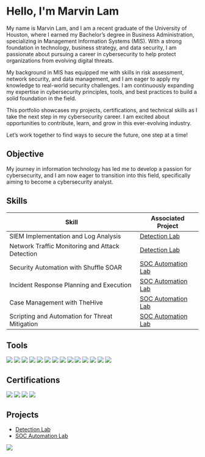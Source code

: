 # Hello, I'm Marvin Lam

My name is Marvin Lam, and I am a recent graduate of the University of Houston, where I earned my Bachelor’s degree in Business Administration, specializing in Management Information Systems (MIS). With a strong foundation in technology, business strategy, and data security, I am passionate about pursuing a career in cybersecurity to help protect organizations from evolving digital threats.

My background in MIS has equipped me with skills in risk assessment, network security, and data management, and I am eager to apply my knowledge to real-world security challenges. I am continuously expanding my expertise in cybersecurity principles, tools, and best practices to build a solid foundation in the field.

This portfolio showcases my projects, certifications, and technical skills as I take the next step in my cybersecurity career. I am excited about opportunities to contribute, learn, and grow in this ever-evolving industry.

Let’s work together to find ways to secure the future, one step at a time!

## Objective
My journey in information technology has led me to develop a passion for cybersecurity, and I am now eager to transition into this field, specifically aiming to become a cybersecurity analyst.

## Skills

| Skill                                         | Associated Project         |
|-----------------------------------------------|----------------------------|
| SIEM Implementation and Log Analysis          | <a href=https://github.com/marvinlam2000/Detection-Lab.git>Detection Lab</a>|
| Network Traffic Monitoring and Attack Detection | <a href=https://github.com/marvinlam2000/Detection-Lab.git>Detection Lab</a>|
| Security Automation with Shuffle SOAR         | <a href=https://github.com/marvinlam2000/SOC-Automation-Lab>SOC Automation Lab</a>|
| Incident Response Planning and Execution      |<a href=https://github.com/marvinlam2000/SOC-Automation-Lab>SOC Automation Lab</a>|
| Case Management with TheHive                  | <a href=https://github.com/marvinlam2000/SOC-Automation-Lab>SOC Automation Lab</a>|
| Scripting and Automation for Threat Mitigation | <a href=https://github.com/marvinlam2000/SOC-Automation-Lab>SOC Automation Lab</a>|

## Tools

<div>
    <img src="https://img.shields.io/badge/-Draw.io-F08705?&style=for-the-badge&logo=diagramsdotnet&logoColor=white" />
    <img src="https://img.shields.io/badge/-VirtualBox-183A61?&style=for-the-badge&logo=virtualbox&logoColor=white" />
    <img src="https://img.shields.io/badge/-Wazuh-5A9EC9?&style=for-the-badge&logo=wazuh&logoColor=white" />
    <img src="https://img.shields.io/badge/-TheHive-FADA5E?&style=for-the-badge&logo=TheHive&logoColor=black" />
    <img src="https://img.shields.io/badge/-DigitalOcean-0080FF?&style=for-the-badge&logo=digitalocean&logoColor=white" />
    <img src="https://img.shields.io/badge/-PuTTY-002147?&style=for-the-badge&logo=putty&logoColor=white" />
    <img src="https://img.shields.io/badge/-Shuffle-0088CC?&style=for-the-badge&logo=shuffle&logoColor=white" />
    <img src="https://img.shields.io/badge/-Splunk-000000?&style=for-the-badge&logo=Splunk&logoColor=white" /> 
    <img src="https://img.shields.io/badge/-Sysmon-8A2BE2?&style=for-the-badge&logo=windows&logoColor=white" /> 
    <img src="https://img.shields.io/badge/-PyCharm-000000?&style=for-the-badge&logo=pycharm&logoColor=white" />
    <img src="https://img.shields.io/badge/-Python-3776AB?&style=for-the-badge&logo=python&logoColor=white" />
    <img src="https://img.shields.io/badge/-HTML5-E34F26?&style=for-the-badge&logo=html5&logoColor=white" />
    <img src="https://img.shields.io/badge/-JavaScript-F7DF1E?&style=for-the-badge&logo=javascript&logoColor=black" />
    <img src="https://img.shields.io/badge/-CSS3-1572B6?&style=for-the-badge&logo=css3&logoColor=white" />

    
</div>

## Certifications
<div>
<img src="https://img.shields.io/badge/-Security%2B-FF0000?&style=for-the-badge&logo=CompTIA&logoColor=white" />
<img src="https://img.shields.io/badge/-Google%20Cybersecurity%20Professional%20Certificate-4285F4?&style=for-the-badge&logo=Google&logoColor=white" />
<img src="https://img.shields.io/badge/-Google%20Project%20Management%20Professional%20Certificate-4285F4?&style=for-the-badge&logo=Google&logoColor=white" />
<img src="https://img.shields.io/badge/-IBM%20Data%20Analytics%20Professional%20Certificate-1F70C1?&style=for-the-badge&logo=IBM&logoColor=white" />
</div>

## Projects
- <a href=https://github.com/marvinlam2000/Detection-Lab.git>Detection Lab</a>
- <a href=https://github.com/marvinlam2000/SOC-Automation-Lab>SOC Automation Lab</a>

<a href="https://linkedin.com/in/marvinlam50"><img src="https://img.shields.io/badge/-LinkedIn-0072b1?&style=for-the-badge&logo=linkedin&logoColor=white" /></a>
